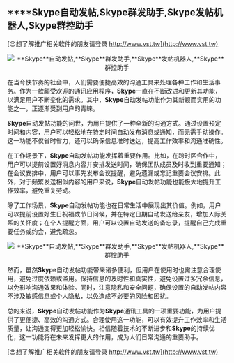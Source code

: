 ## ****Skype**自动发帖,**Skype**群发助手,**Skype**发帖机器人,**Skype**群控助手**

[😍想了解推广相关软件的朋友请登录 http://www.vst.tw](http://www.vst.tw)

 <center><img src="https://vst.tw/MP4/tuiguang/png/0.png" alt="**Skype**自动发帖,**Skype**群发助手,**Skype**发帖机器人,**Skype**群控助手"></center>

在当今快节奏的社会中，人们需要便捷高效的沟通工具来处理各种工作和生活事务。作为一款颇受欢迎的通讯应用程序，**Skype**一直在不断改进和更新其功能，以满足用户不断变化的需求。其中，**Skype**自动发帖功能作为其新颖而实用的功能之一，正逐渐受到用户的青睐。

**Skype**自动发帖功能的问世，为用户提供了一种全新的沟通方式。通过设置预定时间和内容，用户可以轻松地在特定时间自动发布消息或通知，而无需手动操作。这一功能不仅省时省力，还可以确保信息准时送达，提高工作效率和沟通准确性。

在工作场景下，**Skype**自动发帖功能发挥着重要作用。比如，在跨时区合作中，用户可以提前设置好消息内容并安排发送时间，确保团队成员及时收到重要通知；在会议安排中，用户可以事先发布会议提醒，避免遗漏或忘记重要会议安排。此外，对于频繁发送相似内容的用户来说，**Skype**自动发帖功能也能极大地提升工作效率，避免重复劳动。

除了工作场景，**Skype**自动发帖功能也在日常生活中展现出其价值。例如，用户可以提前设置好生日祝福或节日问候，并在特定日期自动发送给亲友，增加人际关系的关怀度；在个人提醒方面，用户可以设置自动发送的备忘录，提醒自己完成重要任务或约会，避免疏忽。

 <center><img src="https://vst.tw/MP4/tuiguang/png/2.png" alt="**Skype**自动发帖,**Skype**群发助手,**Skype**发帖机器人,**Skype**群控助手"></center>

然而，虽然**Skype**自动发帖功能带来诸多便利，但用户在使用时也需注意合理使用，避免过度依赖或滥用。保持信息的及时性和真实性，避免设置过多冗余信息，以免影响沟通效果和体验。同时，注意隐私和安全问题，确保设置的自动发帖内容不涉及敏感信息或个人隐私，以免造成不必要的风险和困扰。

总的来说，**Skype**自动发帖功能作为**Skype**通讯工具的一项重要功能，为用户提供了更便捷、高效的沟通方式。合理使用这一功能，可以有效提升工作效率和生活质量，让沟通变得更加轻松愉快。相信随着技术的不断进步和**Skype**的持续优化，这一功能将在未来发挥更大的作用，成为人们日常沟通的重要助手。

[😍想了解推广相关软件的朋友请登录 http://www.vst.tw](http://www.vst.tw)



